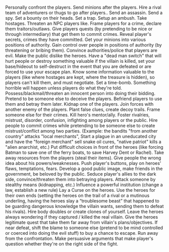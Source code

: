 Personally confront the players.
Send minions after the players.
Hire a rival team of adventurers or thugs to go after players..
Send an assassin.
Send a spy.
Set a bounty on their heads.
Set a trap.
Setup an ambush.
Take hostages.
Threaten an NPC players like.
Frame players for a crime, declare them traitors/outlaws.
Give players quests (by pretending to be nice or through intermediary) that get them to commit crimes.
Reveal player's secrets, crimes they have committed.
Get your minions into various positions of authority.
Gain control over people in positions of authority (by threatening or bribing them).
Convince authorities/police that players are evil.
Make the public dislike the heroes.
Have a "dead man switch" that will hurt people or destroy something valuable if the villain is killed, set your base/hideout to self-destruct in the event that you are defeated or are forced to use your escape plan.
Know some information valuable to the players (like where hostages are kept, where the treasure is hidden), so players can't kill them, and must negotiate.
Set a time-bomb. Something horrible will happen unless players do what they're told.
Possess/blackmail/threaten an innocent person into doing their bidding.
Pretend to be someone else to deceive the players.
Befriend players to use them and betray them later.
Kidnap one of the players.
Join forces with another enemy of the players.
Plant false clues, create decoy trails.
Frame someone else for their crimes.
Kill hero's mentor/ally.
Foster rivalries, mistrust, disorder, confusion, infighting among players or the public.
Hire people to commit crimes while pretending to be someone else to create mistrust/conflict among two parties. (Example: the bandits "from another country" attacks "local merchants", Start a plague in an uneducated city and have the "foreign merchant" sell snake oil cures, "native patriot" kills a "alien anarchist, etc.)
Put difficult choices in front of the heroes (like forcing Batman to save one of the ferry boats, to save Harvey Dent or Rachel).
Take away resources from the players (steal their items).
Give people the wrong idea about his powers/weaknesses.
Push player's buttons, play on heroes' flaws, temptations, fears.
Develop a good public image, make friends in the government, be beloved by the public.
Seduce player's allies to the dark side, convince/threaten them into betraying players.
Attack someone by stealthy means (kidnapping, etc.)
Influence a powerful institution (change a law, establish a new rule)
Lay a Curse on the heroes.
Use the heroes for their own ends (setting the heroes on the trail of a rival or a mutinous underling, having the heroes slay a “troublesome beast” that happened to be guarding dangerous knowledge the villain wants, sending them to defeat his rivals).
Hire body doubles or create clones of yourself. Leave the heroes always wondering if they captured / killed the real villain.
Give the heroes legitimate quest that take them far away from villain's plans/objectives.
If near defeat, shift the blame to someone else (pretend to be mind controlled or coerced into doing the evil stuff) to buy a chance to escape.
Run away from the confrontation.
Make persuasive arguments that make player's question whether they're on the right side of the fight.
